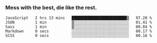 ### Mess with the best, die like the rest.


<!--START_SECTION:waka-->
```text
JavaScript   2 hrs 13 mins   ████████████████████████▒   97.20 % 
JSON         1 min           ▒░░░░░░░░░░░░░░░░░░░░░░░░   01.41 % 
Sass         1 min           ▒░░░░░░░░░░░░░░░░░░░░░░░░   00.84 % 
Markdown     0 secs          ░░░░░░░░░░░░░░░░░░░░░░░░░   00.17 % 
SCSS         0 secs          ░░░░░░░░░░░░░░░░░░░░░░░░░   00.16 % 
```
<!--END_SECTION:waka-->
